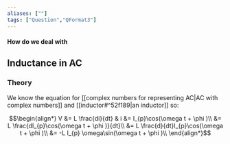 ```yaml
---
aliases: [""]
tags: ["Question","QFormat3"]
---
```


#### How do we deal with
## Inductance in AC



### Theory
We know the equation for [[complex numbers for representing AC|AC with complex numbers]] and [[inductor#^52f189|an inductor]] so:

$$\begin{align*}
 V &= L \frac{di}{dt} & i &= I_{p}\cos(\omega t + \phi )\\
&= L \frac{dI_{p}\cos(\omega t + \phi )}{dt}\\
&= L \frac{d}{dt}I_{p}\cos(\omega t + \phi )\\
&= -L I_{p} \omega\sin(\omega t + \phi )\\
\end{align*}$$
